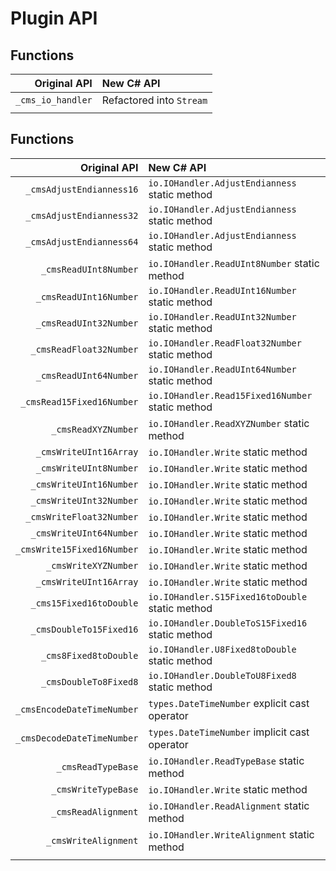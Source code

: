 ﻿# Plugin API

## Functions

|      Original API | New C# API               |
|------------------:|:-------------------------|
| `_cms_io_handler` | Refactored into `Stream` |
|                   |                          |

## Functions

|               Original API | New C# API                                       |
| -------------------------: | :----------------------------------------------- |
|   `_cmsAdjustEndianness16` | `io.IOHandler.AdjustEndianness` static method    |
|   `_cmsAdjustEndianness32` | `io.IOHandler.AdjustEndianness` static method    |
|   `_cmsAdjustEndianness64` | `io.IOHandler.AdjustEndianness` static method    |
|      `_cmsReadUInt8Number` | `io.IOHandler.ReadUInt8Number` static method     |
|     `_cmsReadUInt16Number` | `io.IOHandler.ReadUInt16Number` static method    |
|     `_cmsReadUInt32Number` | `io.IOHandler.ReadUInt32Number` static method    |
|    `_cmsReadFloat32Number` | `io.IOHandler.ReadFloat32Number` static method   |
|     `_cmsReadUInt64Number` | `io.IOHandler.ReadUInt64Number` static method    |
|  `_cmsRead15Fixed16Number` | `io.IOHandler.Read15Fixed16Number` static method |
|        `_cmsReadXYZNumber` | `io.IOHandler.ReadXYZNumber` static method       |
|     `_cmsWriteUInt16Array` | `io.IOHandler.Write` static method               |
|     `_cmsWriteUInt8Number` | `io.IOHandler.Write` static method               |
|    `_cmsWriteUInt16Number` | `io.IOHandler.Write` static method               |
|    `_cmsWriteUInt32Number` | `io.IOHandler.Write` static method               |
|   `_cmsWriteFloat32Number` | `io.IOHandler.Write` static method               |
|    `_cmsWriteUInt64Number` | `io.IOHandler.Write` static method               |
| `_cmsWrite15Fixed16Number` | `io.IOHandler.Write` static method               |
|       `_cmsWriteXYZNumber` | `io.IOHandler.Write` static method               |
|     `_cmsWriteUInt16Array` | `io.IOHandler.Write` static method               |
|    `_cms15Fixed16toDouble` | `io.IOHandler.S15Fixed16toDouble` static method  |
|    `_cmsDoubleTo15Fixed16` | `io.IOHandler.DoubleToS15Fixed16` static method  |
|      `_cms8Fixed8toDouble` | `io.IOHandler.U8Fixed8toDouble` static method    |
|      `_cmsDoubleTo8Fixed8` | `io.IOHandler.DoubleToU8Fixed8` static method    |
| `_cmsEncodeDateTimeNumber` | `types.DateTimeNumber` explicit cast operator    |
| `_cmsDecodeDateTimeNumber` | `types.DateTimeNumber` implicit cast operator    |
|         `_cmsReadTypeBase` | `io.IOHandler.ReadTypeBase` static method        |
|        `_cmsWriteTypeBase` | `io.IOHandler.Write` static method               |
|        `_cmsReadAlignment` | `io.IOHandler.ReadAlignment` static method       |
|       `_cmsWriteAlignment` | `io.IOHandler.WriteAlignment` static method      |
|                            |                                                  |
